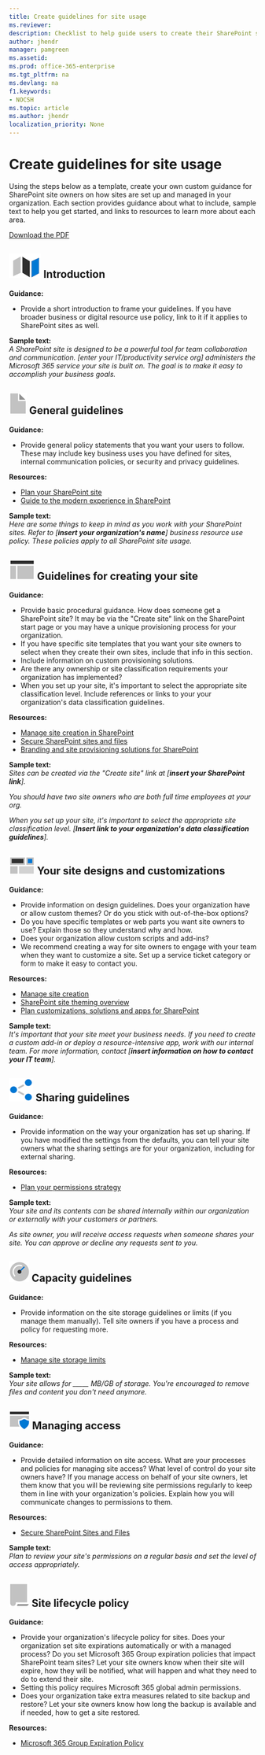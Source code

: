 ```yaml
---
title: Create guidelines for site usage
ms.reviewer: 
description: Checklist to help guide users to create their SharePoint site usage guidance.
author: jhendr
manager: pamgreen
ms.assetid: 
ms.prod: office-365-enterprise
ms.tgt_pltfrm: na
ms.devlang: na
f1.keywords:
- NOCSH
ms.topic: article
ms.author: jhendr
localization_priority: None 
---
```


# Create guidelines for site usage

Using the steps below as a template, create your own custom guidance for SharePoint site owners on how sites are set up and managed in your organization. Each section provides guidance about what to include, sample text to help you get started, and links to resources to learn more about each area.

[Download the PDF](https://github.com/MicrosoftDocs/OfficeDocs-SharePoint/raw/live/SharePoint/SharePointOnline/spodownloads/Sites-Usage-Guidelines-template.pdf)


## ![Alt image text](media/map.png "A map") Introduction
**Guidance:**</br>
- Provide a short introduction to frame your guidelines. If you have broader business or digital resource use policy, link to it if it applies to SharePoint sites as well.

**Sample text:**</br>
*A SharePoint site is designed to be a powerful tool for team collaboration and communication. [enter your IT/productivity service org] administers the Microsoft 365 service your site is built on. The goal is to make it easy to accomplish your business goals.*</br>


 
## ![Alt image text](media/document.png "Guidelines") General guidelines
**Guidance:**</br> 
- Provide general policy statements that you want your users to follow. These may include key business uses you have defined for sites, internal communication policies, or security and privacy guidelines.

**Resources:**</br>
- [Plan your SharePoint site](https://support.office.com/article/35d9adfe-d5cc-462f-a63a-bae7f2529182)
- [Guide to the modern experience in SharePoint](guide-to-sharepoint-modern-experience.md)

**Sample text:**</br>
*Here are some things to keep in mind as you work with your SharePoint sites. Refer to [**insert your organization's name**] business resource use policy. These policies apply to all SharePoint site usage.*

 
## ![Alt image text](media/subsite.png "Site")  Guidelines for creating your site

**Guidance:**</br>
- Provide basic procedural guidance. How does someone get a SharePoint site? It may be via the "Create site" link on the SharePoint start page or you may have a unique provisioning process for your organization.  
- If you have specific site templates that you want your site owners to select when they create their own sites, include that info in this section.</br>
- Include information on custom provisioning solutions.</br>
- Are there any ownership or site classification requirements your organization has implemented? </br>
- When you set up your site, it's important to select the appropriate site classification level. Include references or links to your your organization's data classification guidelines.</br>

**Resources:**</br>
- [Manage site creation in SharePoint](manage-site-creation.md)
- [Secure SharePoint sites and files](/office365/securitycompliance/secure-sharepoint-online-sites-and-files)
- [Branding and site provisioning solutions for SharePoint](/sharepoint/dev/solution-guidance/branding-and-site-provisioning-solutions-for-sharepoint)

**Sample text:**</br>
*Sites can be created via the "Create site" link at [**insert your SharePoint link**].* 

*You should have two site owners who are both full time employees at your org.*

*When you set up your site, it's important to select the appropriate site classification level. [**Insert link to your organization's data classification guidelines**].*

 
## ![Alt image text](media/navigation.png "Site design")  Your site designs and customizations

**Guidance:**</br>
- Provide information on design guidelines. Does your organization have or allow custom themes? Or do you stick with out-of-the-box options?
- Do you have specific templates or web parts you want site owners to use? Explain those so they understand why and how. 
- Does your organization allow custom scripts and add-ins?
- We recommend creating a way for site owners to engage with your team when they want to customize a site. Set up a service ticket category or form to make it easy to contact you. 

**Resources:**</br>
- [Manage site creation](manage-site-creation.md)
- [SharePoint site theming overview](/sharepoint/dev/declarative-customization/site-theming/sharepoint-site-theming-overview)
- [Plan customizations, solutions and apps for SharePoint](extend-and-develop.md)


**Sample text:**</br>
*It's important that your site meet your business needs. If you need to create a custom add-in or deploy a resource-intensive app, work with our internal team. For more information, contact [**insert information on how to contact your IT team**].*

 
## ![Alt image text](media/sharing.png "Sharing") Sharing guidelines

**Guidance:**</br>
- Provide information on the way your organization has set up sharing. If you have modified the settings from the defaults, you can tell your site owners what the sharing settings are for your organization, including for external sharing. 

**Resources:** </br>
- [Plan your permissions strategy](plan-your-permissions-strategy.md)


**Sample text:** </br>
*Your site and its contents can be shared internally within our organization or externally with your customers or partners.* 

*As site owner, you will receive access requests when someone shares your site. You can approve or decline any requests sent to you.*

 
## ![Alt image text](media/capacity.png "Capacity")  Capacity guidelines 

**Guidance:** </br>
- Provide information on the site storage guidelines or limits (if you manage them manually). Tell site owners if you have a process and policy for requesting more.

**Resources:**</br>
- [Manage site storage limits](manage-site-collection-storage-limits.md)

**Sample text:** </br>
*Your site allows for _____ MB/GB of storage. You're encouraged to remove files and content you don't need anymore.*

 
## ![Alt image text](media/secure.png "Access")   Managing access

**Guidance:**</br>
- Provide detailed information on site access. What are your processes and policies for managing site access? What level of control do your site owners have? If you manage access on behalf of your site owners, let them know that you will be reviewing site permissions regularly to keep them in line with your organization's policies. Explain how you will communicate changes to permissions to them.

**Resources:** </br>
- [Secure SharePoint Sites and Files](/office365/securitycompliance/secure-sharepoint-online-sites-and-files)

**Sample text:** </br>
*Plan to review your site's permissions on a regular basis and set the level of access appropriately.*


## ![Alt image text](media/policy.png "Policy")   Site lifecycle policy

**Guidance:**</br>
- Provide your organization's lifecycle policy for sites. Does your organization set site expirations automatically or with a managed process? Do you set Microsoft 365 Group expiration policies that impact SharePoint team sites? Let your site owners know when their site will expire, how they will be notified, what will happen and what they need to do to extend their site.
- Setting this policy requires Microsoft 365 global admin permissions.
- Does your organization take extra measures related to site backup and restore? Let your site owners know how long the backup is available and if needed, how to get a site restored.


**Resources:** </br>
- [Microsoft 365 Group Expiration Policy](/office365/admin/create-groups/office-365-groups-expiration-policy)
